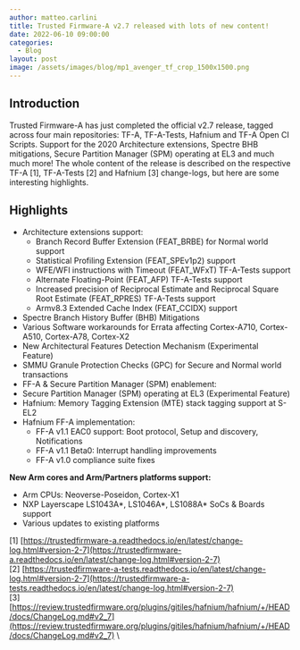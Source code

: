 ```yaml
---
author: matteo.carlini
title: Trusted Firmware-A v2.7 released with lots of new content!
date: 2022-06-10 09:00:00
categories:
  - Blog
layout: post
image: /assets/images/blog/mp1_avenger_tf_crop_1500x1500.png
---
```


Introduction
------------
Trusted Firmware-A has just completed the official v2.7 release, tagged across four main repositories: TF-A, TF-A-Tests, Hafnium and TF-A Open CI Scripts.
Support for the 2020 Architecture extensions, Spectre BHB mitigations, Secure Partition Manager (SPM) operating at EL3 and much much more!
The whole content of the release is described on the respective TF-A [1], TF-A-Tests [2] and Hafnium [3] change-logs, but here are some interesting highlights.


Highlights
------------
- Architecture extensions support:
  - Branch Record Buffer Extension (FEAT_BRBE) for Normal world support
  -	Statistical Profiling Extension (FEAT_SPEv1p2) support
  -	WFE/WFI instructions with Timeout (FEAT_WFxT) TF-A-Tests support
  - Alternate Floating-Point (FEAT_AFP) TF-A-Tests support
  - Increased precision of Reciprocal Estimate and Reciprocal Square Root Estimate (FEAT_RPRES) TF-A-Tests support
  - Armv8.3 Extended Cache Index (FEAT_CCIDX) support
- Spectre Branch History Buffer (BHB) Mitigations
- Various Software workarounds for Errata affecting Cortex-A710, Cortex-A510, Cortex-A78, Cortex-X2 
-	New Architectural Features Detection Mechanism (Experimental Feature)
- SMMU Granule Protection Checks (GPC) for Secure and Normal world transactions
-	FF-A & Secure Partition Manager (SPM) enablement:
  - Secure Partition Manager (SPM) operating at EL3 (Experimental Feature)
  -	Hafnium: Memory Tagging Extension (MTE) stack tagging support at S-EL2
  -	Hafnium FF-A implementation:
    - FF-A v1.1 EAC0 support: Boot protocol, Setup and discovery, Notifications
    - FF-A v1.1 Beta0: Interrupt handling improvements
    - FF-A v1.0 compliance suite fixes

**New Arm cores and Arm/Partners platforms support:**  
- Arm CPUs: Neoverse-Poseidon, Cortex-X1
- NXP Layerscape LS1043A*, LS1046A*, LS1088A* SoCs & Boards support
- Various updates to existing platforms

[1] [https://trustedfirmware-a.readthedocs.io/en/latest/change-log.html#version-2-7](https://trustedfirmware-a.readthedocs.io/en/latest/change-log.html#version-2-7) \
[2] [https://trustedfirmware-a-tests.readthedocs.io/en/latest/change-log.html#version-2-7](https://trustedfirmware-a-tests.readthedocs.io/en/latest/change-log.html#version-2-7) \
[3] [https://review.trustedfirmware.org/plugins/gitiles/hafnium/hafnium/+/HEAD/docs/ChangeLog.md#v2_7](https://review.trustedfirmware.org/plugins/gitiles/hafnium/hafnium/+/HEAD/docs/ChangeLog.md#v2_7) \




